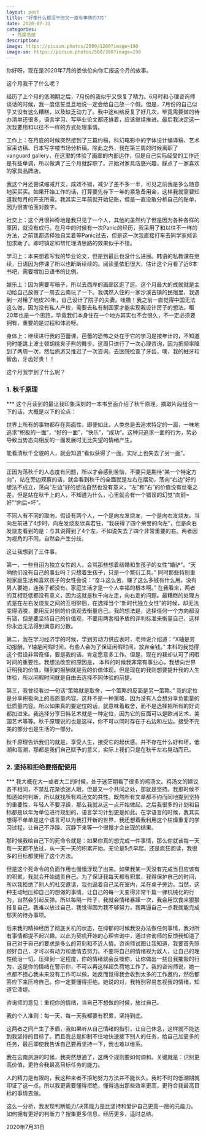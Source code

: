 ```yaml
---
layout: post
title: "好像什么都没干但又一直有事情的7月"
date: 2020-07-31
categories:
  - 月度总结
description:
image: https://picsum.photos/2000/1200?image=190
image-sm: https://picsum.photos/500/300?image=190
---
```

你好呀，现在是2020年7月的娄依伦向你汇报这个月的故事。

这个月我干了什么呢？

经历了上个月的低潮期之后，7月份的我似乎又恢复了精力。6月时和心理咨询师谈话的时候，我一度信誓旦旦地说一定会给自己放一个假。但是，7月份的自己似乎又没有这么糟糕，以及缺乏动力了。我中途纠结反复了好几次，毕竟需要做的待办清单还很多<!--break-->，语言学习、写毕业论文都还排着，应该继续推进。最后我决定这一次我要用和以往不一样的方式处理事情。

工作上：在月底的时候突然接到了三篇约稿，科幻电影中的字体设计编译稿、艺术家采访稿、日本写字楼市场分析稿。除此之外，我在第三周的时候离职了vanguard gallery，在这里的体验了画廊的内部运作，但是自己实际经受的工作还是有些单调，所以做满了三个月就辞职了。开始对家具店感兴趣，踩点了一家喜欢的家具品牌店。

我这个月还尝试缩减开支，成效不错，减少了差不多一半，可见之前我是多么随意地买买买。如果开始工作的话，打算要先存下一年的紧急备用金，这样我就需要知道我每月的开支所需。我其实三年前就开始记账，但是一直没敢分析自己的账单，因为很害怕面对数字。

社交上：这个月很神奇地是我只见了一个人，其他的虽然约了但是因为各种各样的原因，就没有成行。在月中的时候有一次Panic的经历，我采用了和以往不一样的方法，之前我都选择独自呆着等Panic过去，但是这一次我直接打车去同学家倾诉加求助了。即时镇定和帮忙理清思路的效果似乎不错。

学习上：本来想着写我的毕业论文，但是到最后也没什么进展。韩语的私教课在继续，日语因为停课了所以也断断续续的。阅读量依旧很大，估计这个月看了近8本书吧，需要增加日语书的比例。

娱乐上：因为需要写稿子，所以去西岸的画廊区逛了逛。这个月最大的成就就是主动给自己放假了一周去云南玩了一下。我偶然入住的一家沙溪古镇的民宿里，我遇到一对租了地皮20年，自己设计了院子的夫妻。哇撒！我之前一直觉得中国无法这么做，因为没有私人产权，需要去私有制国家才能实现我设计房子的想法。租20年也是一个思路，毕竟我们本身住在一个地方其实也不会很久，不一定必须要拥有，重要的是过程和体验呀。

身体上：继续进行我的芭蕾课，芭蕾的恐怖之处在于它的学习是按年计的，不知道何时能跳上波士顿胡桃夹子熊的舞步。这周只进行了一次心理咨询，因为把频率降到了两周一次，然后旅游又推迟了一次咨询。去医院检查了牙齿，噢，我的蛀牙和智齿，牙齿好贵！！

这个月我学到了什么呢？

<h3>1. 秋千原理</h3>
***
这个月读到的最让我印象深刻的一本书里面介绍了秋千原理。摘取片段组合一下的话，大概是以下的论点：

世界上所有的事物都存在两面性，即便如此，人类总是去追求特定的一面，一味地追求“积极的一面”，“好的一面”，“快乐”，“成功”。这种只追求一面的行为，势必导致当势态向相反的一面发展时无比失望的情绪产生。

能看清秋千全貌的人，就会知道“看似获得了一面，实际上也失去了另一面”。


***


正因为荡秋千的人态度有问题，所以才会感到苦恼，不要只是期待“某一个特定方向”，站在旁边观察的话，就会看到秋千的全面就是左右在摆动，荡向“右边”好的想法不成立，荡向“左边”好的想法自然也没有意义，“左”和“右”的价值没有丝毫之差。但是站在秋千上的人，不知道为什么，心里就会有一个错误的幻觉“向前=好”“向后=坏”。

不同人有不同的取向，假设有两个人，一个是向左发烧友，一个是向右发烧友。当向左前进了4步时，向左发烧友欣喜若狂，“我获得了四个荣誉的向左”，但是向右发烧友看到的是：与其说得到了4个左，不如说失去了四个非常重要的右。两者因为视角的不同，自然会产生分歧。

这让我想到了三件事。

第一，一些自诩为独立女性的人，会骂那些想着结婚和生孩子的女性“婚驴”。“天呐他们没有自己的事业吗？只想着生孩子，只是一个繁衍工具。” 同时那些特别重视家庭生活和喜欢孩子的女性会说：“奋斗这么苦，赚了这么多钱有什么用。没有男人要她，连孩子都没有。家庭生活才是一个人幸福的根本啊。” 在我看来，两者的互相贬低都没有意义，因为这就是秋千向左走，向右走的问题。最糟糕的处理方式是在左右发烧友之间的互相徘徊，在选择当个“新时代独立女性”的时候，却无法变得洒脱，要用反对侧的价值观去衡量自己。我的想法是，选择任何一个方向都没有错，但是要坚持自己的价值观，不要用两套相矛盾的评判标准来衡量自己，这样你永远无法得到满意的分数。

第二，我在学习经济学的时候，学到劳动力供应表时，老师说介绍道：“X轴是劳动报酬，Y轴是闲暇时间，有些人会为了保证闲暇时间，放弃金钱。” 本科的我觉得这个假设非常奇怪，要是我的话，肯定愿意多工作。但是，现在的我却认可了闲暇时间的重要性。我想法改变的原因是， 本科的时候我非常有事业心，我想向世界证明我的价值，赚到的报酬就是我的价值体现。但是现在的我则想要提升我的人生体验，所以闲暇时间就是自由去选择不同体验的前提。

第三，我曾经看过一句话“策略就是取舍，一个策略的反面是另一策略。” 我的定位是分享积极向上的高质量内容。这并不是一种策略，因为没有人会想分享负能量的低质量内容。所以如果真的要定位的话，就意味着取舍，而不是选择把所有的好词都加进来。我选择分享日韩艺术就是一种定位，因为它的反面可以是欧洲艺术、美国艺术等等。秋千原理说的也是这样，你不可以同时存在于右边和左边。接受不完美的部分也是生活的一部分。

秋千原理告诉我们的就是，享受人生，接受它的起伏感。并不存在什么好和坏，低潮和高潮，那都是我们自己赋予的意义，实际上我们只是在秋千左右晃动而已。

<h3>2. 坚持和拒绝要搭配使用</h3>
***
我大概在大一或者大二的时候，处于迷茫期看了很多的鸡汤文。鸡汤文的建议各不相同，不禁乱花渐欲迷人眼，但是又一个共同之处，那就是坚持。我那时候不知道如何判断，所以就找所有鸡汤文的共性。既然所有文章都不约而同地提到坚持的重要性，年轻人不要浮躁，那么我就从这一点开始做起。之后我很多的计划和目标都是以年为单位进行规划的，语言学习计划更是如此。在学语言的时候，我其实想得不单单是这个语言可以为我打开新的世界，我还想着我利用这个枯燥重复的学习过程，让自己不浮躁、沉静下来等一个很慢才会出现的结果。

那时候我给自己下的死命令就是：如果你真的想完成一件事情，那么你就该每一天每一天都不放过，从一天一天的积累开始。无论是5点早起，还是疯狂阅读，我很多的目标都使用了这个方法。

但是这个死命令的负面作用也慢慢浮现了出来。如果我某一天没有完成当日应该有的积累，我就会开始谴责自己。为了保证我每天都有积累，我得保护自己的时间，所以我拒绝了别人的社交邀请，我也逼着自己呆在室内，呆在桌子旁边。当然，这种主动地压抑自己的想做的事情，让自己的每一天变得非常千篇一律机械化的行为，自然会引起反弹。所以每隔一阵子，我就会情绪暴躁一次，我会用饮食来狠狠报复自己。我难以放过自己，我觉得因为我不够努力，我再逼自己一点我就能完成那天的待办事项。

后来我的精神经历了彻底关机的状态，在抑郁的时候我没办法做任何事情，我对所有事情都提不起兴趣。以此为契机开始的心理咨询中，通过咨询师的反馈我知道了自己对于自己的要求是多么的苛刻和不近人情。咨询师试图让我知道，我要首先照顾好自己，才可以有动力和激情去努力。不要将自己的情绪视为敌人，让自己的理性统治一切。压抑到一定程度，你的情绪就会反噬你，让你做出一些自我摧毁的行为，这是你的情绪在警示你，不可以再这样超负荷地工作了。我的咨询师说，她一点都不担心我未来没有工作可以做，她反而觉得我会收到太多的工作邀约，然后都答应下来压垮自己。你一定要懂得拒绝。她说的对，我特别容易忽视我的情绪，知道它溃堤。

咨询师的意见：重视你的情绪，当自己不想做的时候，放过自己。

我的个人准则：每一天，每一天我都要有积累，坚持到底。

这两者之间产生了矛盾，我如果听从自己情绪的指引，让自己休息，这样就不能达到我坚持的目标了。而且我总是抑制不住地快速接下别人的任务，给自己加更多的任务，最后即使我告诉自己要再坚持一下，我也难以维系。

我在云南旅游的时候，我突然想通了，这两个规则要如何调和。关键就是：识别更高价值，更符合我最高目标任务的能力。

人的精力是有限的，我这种来者不拒地努力方法并不能长久。我时不时的低潮期就印证了这一点。所以我更需要懂得拒绝，懂得选出那些效率更高，更符合我最高目标的事情去做。

这么一分析，我发现判断能力/决策能力是比坚持和爱护自己更高一层的元能力。如何拥有更好的判断力？搜集更多信息，经历更多，适时总结。

2020年7月31日